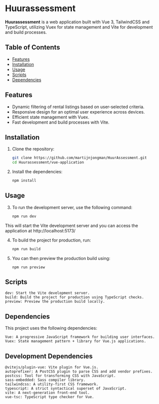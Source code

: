 # Huurassessment

**Huurassessment** is a web application built with Vue 3, TailwindCSS and TypeScript, utilizing Vuex for state management and Vite for development and build processes.

## Table of Contents

- [Features](#features)
- [Installation](#installation)
- [Usage](#usage)
- [Scripts](#scripts)
- [Dependencies](#dependencies)

## Features

- Dynamic filtering of rental listings based on user-selected criteria.
- Responsive design for an optimal user experience across devices.
- Efficient state management with Vuex.
- Fast development and build processes with Vite.

## Installation

1. Clone the repository:
   ```bash
   git clone https://github.com/martijnjongman/HuurAssessment.git
   cd Huurassessment/vue-application

2. Install the dependencies:
    ```bash
    npm install


## Usage

3. To run the development server, use the following command:

    ```bash
    npm run dev
    ```
This will start the Vite development server and you can access the application at http://localhost:5173/

4. To build the project for production, run:
    ```bash
    npm run build
    ```
    
5. You can then preview the production build using:
    ```
    npm run preview
    ```

## Scripts

    dev: Start the Vite development server.
    build: Build the project for production using TypeScript checks.
    preview: Preview the production build locally.

## Dependencies

This project uses the following dependencies:

    Vue: A progressive JavaScript framework for building user interfaces.
    Vuex: State management pattern + library for Vue.js applications.

## Development Dependencies

    @vitejs/plugin-vue: Vite plugin for Vue.js.
    autoprefixer: A PostCSS plugin to parse CSS and add vendor prefixes.
    postcss: Tool for transforming CSS with JavaScript.
    sass-embedded: Sass compiler library.
    tailwindcss: A utility-first CSS framework.
    typescript: A strict syntactical superset of JavaScript.
    vite: A next-generation front-end tool.
    vue-tsc: TypeScript type checker for Vue.

